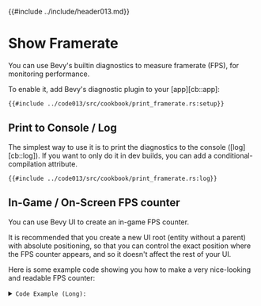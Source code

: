 {{#include ../include/header013.md}}

# Show Framerate

You can use Bevy's builtin diagnostics to measure framerate (FPS), for
monitoring performance.

To enable it, add Bevy's diagnostic plugin to your [app][cb::app]:

```rust,no_run,noplayground
{{#include ../code013/src/cookbook/print_framerate.rs:setup}}
```

## Print to Console / Log

The simplest way to use it is to print the diagnostics to the console
([log][cb::log]). If you want to only do it in dev builds, you can add
a conditional-compilation attribute.

```rust,no_run,noplayground
{{#include ../code013/src/cookbook/print_framerate.rs:log}}
```

## In-Game / On-Screen FPS counter

You can use Bevy UI to create an in-game FPS counter.

It is recommended that you create a new UI root (entity without
a parent) with absolute positioning, so that you can control the
exact position where the FPS counter appears, and so it doesn't
affect the rest of your UI.

Here is some example code showing you how to make a very nice-looking and
readable FPS counter:

<details>
  <summary>
  <code>Code Example (Long):</code>
  </summary>

```rust,no_run,noplayground
{{#include ../code013/src/cookbook/print_framerate.rs:ui}}
```

```rust,no_run,noplayground
{{#include ../code013/src/cookbook/print_framerate.rs:ui-app}}
```

</details>
